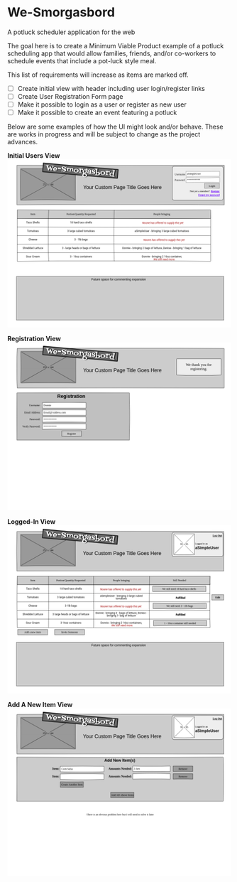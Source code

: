 # We-Smorgasbord
A potluck scheduler application for the web

The goal here is to create a Minimum Viable Product example of a potluck scheduling app that would allow families, friends, and/or co-workers to schedule events that include a pot-luck style meal. 

This list of requirements will increase as items are marked off.
- [ ] Create initial view with header including user login/register links
- [ ] Create User Registration Form page
- [ ] Make it possible to login as a user or register as new user
- [ ] Make it possible to create an event featuring a potluck

Below are some examples of how the UI might look and/or behave. These are works in progress and will be subject to change as the project advances. 

 **Initial Users View**
![Initial View](/pages/visitor.png)

**Registration View**
![Register View](/pages/registration.png)

**Logged-In View**
![Logged In View](/pages/loggedin.png)

**Add A New Item View**
![Add A New Item View](/pages/addanewitem.png)
